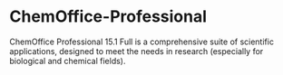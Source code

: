# ChemOffice-Professional
ChemOffice Professional 15.1 Full is a comprehensive suite of scientific applications, designed to meet the needs in research (especially for biological and chemical fields). 
